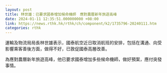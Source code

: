 ```yaml
---
layout: post
title: 林世雄：已要求國泰增加候命機師　應對農曆新年旅遊高峰
date: 2024-01-11 12:35:51.000000000 +08:00
link: https://news.rthk.hk/rthk/ch/component/k2/1735796-20240111.htm
categories: rthk
---
```


運輸及物流局局長林世雄表示，國泰航空近日取消航班的安排，包括在溝通、向受影響乘客善後方面，做得不好，已敦促國泰高層改善。

為應對農曆新年旅遊高峰，他已要求國泰增加多些候命機師，做好預案，應付突發事情。

